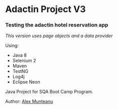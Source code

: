 # Adactin Project V3
### Testing the adactin hotel reservation app
_This version uses page objects and a data provider_

Using:
* Java 8
* Selenium 2
* Maven
* TestNG
* Log4j
* Eclipse Neon

Java Project for SQA Boot Camp Program.

Author: [Alex Munteanu](amunteanu88@gmail.com)
